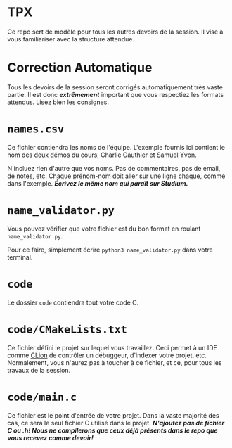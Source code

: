 # TPX

Ce repo sert de modèle pour tous les autres devoirs de la session. Il vise à vous familiariser avec la structure attendue.

# Correction Automatique

Tous les devoirs de la session seront corrigés automatiquement très vaste partie. Il est donc **_extrêmement_** important que vous respectiez les formats attendus. Lisez bien les consignes.

# `names.csv`

Ce fichier contiendra les noms de l'équipe. L'exemple fournis ici contient le nom des deux démos du cours, Charlie Gauthier et Samuel Yvon.

N'incluez rien d'autre que vos noms. Pas de commentaires, pas de email, de notes, etc. Chaque prénom-nom doit aller sur une ligne chaque, comme dans l'exemple. **_Écrivez le même nom qui paraît sur Studium._**

# `name_validator.py`

Vous pouvez vérifier que votre fichier est du bon format en roulant `name_validator.py`.

Pour ce faire, simplement écrire `python3 name_validator.py` dans votre terminal.

# `code`

Le dossier `code` contiendra tout votre code C.

# `code/CMakeLists.txt`

Ce fichier défini le projet sur lequel vous travaillez. Ceci permet à un IDE comme [CLion](https://www.jetbrains.com/clion/) de contrôler un débuggeur, d'indexer votre projet, etc. Normalement, vous n'aurez pas à toucher à ce fichier, et ce, pour tous les travaux de la session.

# `code/main.c`

Ce fichier est le point d'entrée de votre projet. Dans la vaste majorité des cas, ce sera le seul fichier C utilisé dans le projet. **_N'ajoutez pas de fichier C ou .h! Nous ne compilerons que ceux déjà présents dans le repo que vous recevez comme devoir!_**


